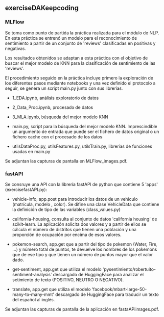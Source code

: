 ## exerciseDAKeepcoding

### MLFlow

Se toma como punto de partida la práctica realizada para el módulo de NLP. En esta práctica se entrenó un modelo para el reconocimiento de sentimiento a partir de un conjunto de 'reviews' clasificadas en positivas y negativas.

Los resultados obtenidos se adaptan a esta práctica con el objetivo de buscar el mejor modelo de KNN para la clasificación de sentimiento de las 'reviews'.

El procedimiento seguido en la práctica incluye primero la exploración de los diferentes pasos mediante notebooks y una vez definido el protocolo a seguir, se genera un script main.py junto con sus librerías.

- 1_EDA.ipynb, análisis exploratorio de datos

- 2_Data_Proc.ipynb, procesado de datos

- 3_MLA.ipynb, búsqueda del mejor modelo KNN

- main.py, script para la búsqueda del mejor modelo KNN. Imprescindible un argumento de entrada que puede ser el fichero de datos original o un fichero cache con el procesado de los datos

- utilsDataProc.py, utilsFeatures.py, utilsTrain.py, librerías de funciones usadas en main.py

Se adjuntan las capturas de pantalla en MLFlow_images.pdf.

### fastAPI

Se consruye una API con la librería fastAPI de python que contiene 5 'apps' (exercisefastAPI.py):

- vehicle-info, app.post para introducir los datos de un vehículo (matrícula, modelo , color). Se difine una clase VehicleData que contiene la definición de tipo de las variables (class_values.py)

- california-housing, consulta al conjunto de datos 'california housing' de scikit-learn. La aplicación solicita dos valores y a partir de ellos se cálcula el número de distritos que tienen una población y una proporción de ocupación por encima de esos valores.

- pokemon-search, app.get que a partir del tipo de pokemon (Water, Fire, ...) y número total de puntos, te devuelve los nombres de los pokemons que de ese tipo y que tienen un número de puntos mayor que el valor dado.

- get-sentiment, app.get que utiliza el modelo 'pysentimiento/robertuito-sentiment-analysis' descargado de HuggingFace para analizar el setimiento de texto (POSITIVO, NEUTRO O NEGATIVO).

- translate, app.get que utiliza el modelo 'facebook/mbart-large-50-many-to-many-mmt' descargado de HuggingFace para traducir un texto del español al inglés.

Se adjuntan las capturas de pantalla de la aplicación en fastaAPIimages.pdf.
